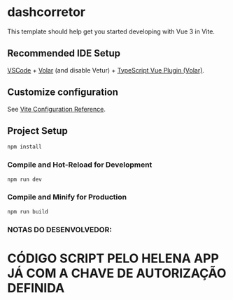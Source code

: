 # dashcorretor

This template should help get you started developing with Vue 3 in Vite.

## Recommended IDE Setup

[VSCode](https://code.visualstudio.com/) + [Volar](https://marketplace.visualstudio.com/items?itemName=Vue.volar) (and disable Vetur) + [TypeScript Vue Plugin (Volar)](https://marketplace.visualstudio.com/items?itemName=Vue.vscode-typescript-vue-plugin).

## Customize configuration

See [Vite Configuration Reference](https://vitejs.dev/config/).

## Project Setup

```sh
npm install
```

### Compile and Hot-Reload for Development

```sh
npm run dev
```

### Compile and Minify for Production

```sh
npm run build
```

### NOTAS DO DESENVOLVEDOR:
# CÓDIGO SCRIPT PELO HELENA APP JÁ COM A CHAVE DE AUTORIZAÇÃO DEFINIDA
<script>
const options = {
  method: 'POST',
  headers: {
    accept: 'application/json',
    'content-type': 'application/*+json',
    Authorization: 'pn_UYnqnIu6TQoUd84Onb8I2WILUxCWFhuRR2q9ZXYLc'
  },
  body: '{"body":{"text":"Api de funcionamento via javascript funcionando"},"to":"99991609507"}'
};

fetch('https://api.helena.run/chat/v1/message/send', options)
  .then(response => response.json())
  .then(response => console.log(response))
  .catch(err => console.error(err));
</script>